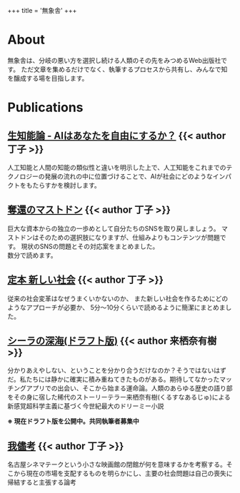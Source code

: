 +++
title = '無象舎'
+++

# About
無象舎は、分岐の悪い方を選択し続ける人類のその先をみつめるWeb出版社です。
ただ文章を集めるだけでなく、執筆するプロセスから共有し、みんなで知を醸成する場を目指します。

# Publications
## [生知能論 - AIはあなたを自由にするか？](https://mzo.kuku9.net/namachi) {{< author 丁子 >}}
人工知能と人間の知能の類似性と違いを明示した上で、人工知能をこれまでのテクノロジーの発展の流れの中に位置づけることで、AIが社会にどのようなインパクトをもたらすかを検討します。

## [奪還のマストドン](https://mzo.kuku9.net/don) {{< author 丁子 >}}
巨大な資本からの独立の一歩めとして自分たちのSNSを取り戻しましょう。
マストドンはそのための選択肢になりますが、仕組みよりもコンテンツが問題です。
現状のSNSの問題とその対応案をまとめました。  
数分で読めます。

## [定本 新しい社会](https://mzo.kuku9.net/teiho) {{< author 丁子 >}}
従来の社会変革はなぜうまくいかないのか、
また新しい社会を作るためにどのようなアプローチが必要か、
5分〜10分くらいで読めるように簡潔にまとめました。

## [シーラの深海(ドラフト版)](https://mzo.kuku9.net/coela) {{< author  来栖奈有樹 >}}
分かりあえやしない、ということを分かり合うだけなのか？そうではないはずだ。私たちには静かに確実に積み重ねてきたものがある。期待してなかったマッチングアプリでの出会い、そこから始まる運命論。人類のあらゆる歴史の語り部をその身に宿した稀代のストーリーテラー来栖奈有樹(くるすなあるじゅ)による新感覚超科学主義に基づく今世紀最大のドリーミー小説

**※ 現在ドラフト版を公開中。共同執筆者募集中**

## [我儘考](https://mzo.kuku9.net/wagaco) {{< author 丁子 >}}
名古屋シネマテークという小さな映画館の閉館が何を意味するかを考察する。そこから現在の市場を支配するものを明らかにし、主要の社会問題は自己の喪失に帰結すると主張する論考
